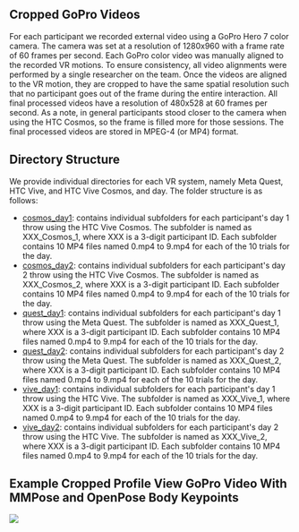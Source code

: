 ## Cropped GoPro Videos
For each participant we recorded external video using a GoPro Hero 7 color camera. The camera was set at a resolution of 1280x960 with a frame rate of 60 frames per second. Each GoPro color video was manually aligned to the recorded VR motions. To ensure consistency, all video alignments were performed by a single researcher on the team. Once the videos are aligned to the VR motion, they are cropped to have the same spatial resolution such that no participant goes out of the frame during the entire interaction. All final processed videos have a resolution of 480x528 at 60 frames per second. As a note, in general participants stood closer to the camera when using the HTC Cosmos, so the frame is filled more for those sessions. The final processed videos are stored in MPEG-4 (or MP4) format.

## Directory Structure
We provide individual directories for each VR system, namely Meta Quest, HTC Vive, and HTC Vive Cosmos, and day. The folder structure is as follows:

+ [cosmos_day1](cosmos_day1): contains individual subfolders for each participant's day 1 throw using the HTC Vive Cosmos. The subfolder is named as XXX_Cosmos_1, where XXX is a 3-digit participant ID. Each subfolder contains 10 MP4 files named 0.mp4 to 9.mp4 for each of the 10 trials for the day. 
+ [cosmos_day2](cosmos_day2): contains individual subfolders for each participant's day 2 throw using the HTC Vive Cosmos. The subfolder is named as XXX_Cosmos_2, where XXX is a 3-digit participant ID. Each subfolder contains 10 MP4 files named 0.mp4 to 9.mp4 for each of the 10 trials for the day. 
+ [quest_day1](quest_day1): contains individual subfolders for each participant's day 1 throw using the Meta Quest. The subfolder is named as XXX_Quest_1, where XXX is a 3-digit participant ID. Each subfolder contains 10 MP4 files named 0.mp4 to 9.mp4 for each of the 10 trials for the day. 
+ [quest_day2](quest_day2): contains individual subfolders for each participant's day 2 throw using the Meta Quest. The subfolder is named as XXX_Quest_2, where XXX is a 3-digit participant ID. Each subfolder contains 10 MP4 files named 0.mp4 to 9.mp4 for each of the 10 trials for the day. 
+ [vive_day1](vive_day1): contains individual subfolders for each participant's day 1 throw using the HTC Vive. The subfolder is named as XXX_Vive_1, where XXX is a 3-digit participant ID. Each subfolder contains 10 MP4 files named 0.mp4 to 9.mp4 for each of the 10 trials for the day. 
+ [vive_day2](vive_day2): contains individual subfolders for each participant's day 2 throw using the HTC Vive. The subfolder is named as XXX_Vive_2, where XXX is a 3-digit participant ID. Each subfolder contains 10 MP4 files named 0.mp4 to 9.mp4 for each of the 10 trials for the day. 

## Example Cropped Profile View GoPro Video With MMPose and OpenPose Body Keypoints
![](../figs/videos/examplevideos.gif)

